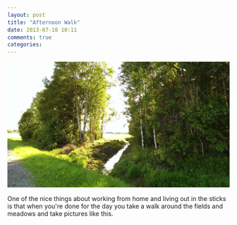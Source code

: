 ```yaml
---
layout: post
title: "Afternoon Walk"
date: 2013-07-18 10:11
comments: true
categories:
---
```


![](/media/images/walk.jpg)

One of the nice things about working from home and living out in the
sticks is that when you're done for the day you take a walk around the
fields and meadows and take pictures like this.
